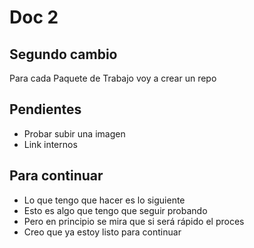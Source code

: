 # Doc 2

## Segundo cambio
Para cada Paquete de Trabajo voy a crear un repo

## Pendientes
- Probar subir una imagen
- Link internos



## Para continuar
- Lo que tengo que hacer es lo siguiente
- Esto es algo que tengo que seguir probando
- Pero en principio se mira que si será rápido el proces
- Creo que ya estoy listo para continuar